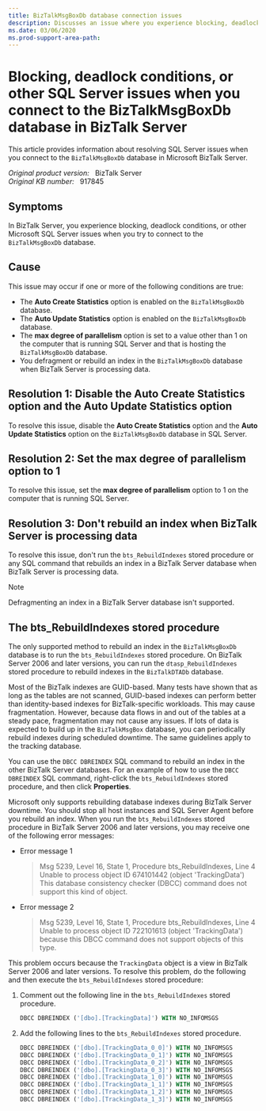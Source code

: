 ```yaml
---
title: BizTalkMsgBoxDb database connection issues
description: Discusses an issue where you experience blocking, deadlocks, or other connection issues when you try to connect to the BizTalkMsgBoxDb database. This issue may occur in BizTalk Server.
ms.date: 03/06/2020
ms.prod-support-area-path:
---
```

# Blocking, deadlock conditions, or other SQL Server issues when you connect to the BizTalkMsgBoxDb database in BizTalk Server

This article provides information about resolving SQL Server issues when you connect to the `BizTalkMsgBoxDb` database in Microsoft BizTalk Server.

_Original product version:_ &nbsp; BizTalk Server  
_Original KB number:_ &nbsp; 917845

## Symptoms

In BizTalk Server, you experience blocking, deadlock conditions, or other Microsoft SQL Server issues when you try to connect to the `BizTalkMsgBoxDb` database.

## Cause

This issue may occur if one or more of the following conditions are true:

- The **Auto Create Statistics** option is enabled on the `BizTalkMsgBoxDb` database.
- The **Auto Update Statistics** option is enabled on the `BizTalkMsgBoxDb` database.
- The **max degree of parallelism** option is set to a value other than 1 on the computer that is running SQL Server and that is hosting the `BizTalkMsgBoxDb` database.
- You defragment or rebuild an index in the `BizTalkMsgBoxDb` database when BizTalk Server is processing data.

## Resolution 1: Disable the Auto Create Statistics option and the Auto Update Statistics option

To resolve this issue, disable the **Auto Create Statistics** option and the **Auto Update Statistics** option on the `BizTalkMsgBoxDb` database in SQL Server.

## Resolution 2: Set the max degree of parallelism option to 1

To resolve this issue, set the **max degree of parallelism** option to 1 on the computer that is running SQL Server.

## Resolution 3: Don't rebuild an index when BizTalk Server is processing data

To resolve this issue, don't run the `bts_RebuildIndexes` stored procedure or any SQL command that rebuilds an index in a BizTalk Server database when BizTalk Server is processing data.

> [!NOTE]
> Defragmenting an index in a BizTalk Server database isn't supported.

## The bts_RebuildIndexes stored procedure

The only supported method to rebuild an index in the `BizTalkMsgBoxDb` database is to run the `bts_RebuildIndexes` stored procedure. On BizTalk Server 2006 and later versions, you can run the `dtasp_RebuildIndexes` stored procedure to rebuild indexes in the `BizTalkDTADb` database.

Most of the BizTalk indexes are GUID-based. Many tests have shown that as long as the tables are not scanned, GUID-based indexes can perform better than identity-based indexes for BizTalk-specific workloads. This may cause fragmentation. However, because data flows in and out of the tables at a steady pace, fragmentation may not cause any issues. If lots of data is expected to build up in the `BizTalkMsgBox` database, you can periodically rebuild indexes during scheduled downtime. The same guidelines apply to the tracking database.

You can use the `DBCC DBREINDEX` SQL command to rebuild an index in the other BizTalk Server databases. For an example of how to use the `DBCC DBREINDEX` SQL command, right-click the `bts_RebuildIndexes` stored procedure, and then click **Properties**.

Microsoft only supports rebuilding database indexes during BizTalk Server downtime. You should stop all host instances and SQL Server Agent before you rebuild an index. When you run the `bts_RebuildIndexes` stored procedure in BizTalk Server 2006 and later versions, you may receive one of the following error messages:

- Error message 1

    > Msg 5239, Level 16, State 1, Procedure bts_RebuildIndexes, Line 4 Unable to process object ID 674101442 (object 'TrackingData')  
    > This database consistency checker (DBCC) command does not support this kind of object.

- Error message 2

    > Msg 5239, Level 16, State 1, Procedure bts_RebuildIndexes, Line 4 Unable to process object ID 722101613 (object 'TrackingData') because this DBCC command does not support objects of this type.

This problem occurs because the `TrackingData` object is a view in BizTalk Server 2006 and later versions. To resolve this problem, do the following and then execute the `bts_RebuildIndexes` stored procedure:

1. Comment out the following line in the `bts_RebuildIndexes` stored procedure.

    ```sql
    DBCC DBREINDEX ('[dbo].[TrackingData]') WITH NO_INFOMSGS
    ```

2. Add the following lines to the `bts_RebuildIndexes` stored procedure.

    ```sql
    DBCC DBREINDEX ('[dbo].[TrackingData_0_0]') WITH NO_INFOMSGS
    DBCC DBREINDEX ('[dbo].[TrackingData_0_1]') WITH NO_INFOMSGS
    DBCC DBREINDEX ('[dbo].[TrackingData_0_2]') WITH NO_INFOMSGS
    DBCC DBREINDEX ('[dbo].[TrackingData_0_3]') WITH NO_INFOMSGS
    DBCC DBREINDEX ('[dbo].[TrackingData_1_0]') WITH NO_INFOMSGS
    DBCC DBREINDEX ('[dbo].[TrackingData_1_1]') WITH NO_INFOMSGS
    DBCC DBREINDEX ('[dbo].[TrackingData_1_2]') WITH NO_INFOMSGS
    DBCC DBREINDEX ('[dbo].[TrackingData_1_3]') WITH NO_INFOMSGS
    ```
